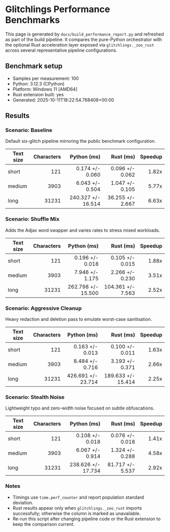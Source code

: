 # Glitchlings Performance Benchmarks

This page is generated by `docs/build_performance_report.py` and refreshed as part of the build pipeline. It compares the pure-Python orchestrator with the optional Rust acceleration layer exposed via `glitchlings._zoo_rust` across several representative pipeline configurations.

## Benchmark setup

- Samples per measurement: 100
- Python: 3.12.3 (CPython)
- Platform: Windows 11 [AMD64]
- Rust extension built: yes
- Generated: 2025-10-11T18:22:54.768408+00:00

## Results

### Scenario: Baseline

Default six-glitch pipeline mirroring the public benchmark configuration.

| Text size | Characters | Python (ms) | Rust (ms) | Speedup |
| --- | ---: | ---: | ---: | ---: |
| short | 121 | 0.174 +/- 0.060 | 0.096 +/- 0.062 | 1.82x |
| medium | 3903 | 6.043 +/- 0.504 | 1.047 +/- 0.105 | 5.77x |
| long | 31231 | 240.327 +/- 16.514 | 36.255 +/- 2.667 | 6.63x |

### Scenario: Shuffle Mix

Adds the Adjax word swapper and varies rates to stress mixed workloads.

| Text size | Characters | Python (ms) | Rust (ms) | Speedup |
| --- | ---: | ---: | ---: | ---: |
| short | 121 | 0.196 +/- 0.018 | 0.105 +/- 0.015 | 1.88x |
| medium | 3903 | 7.946 +/- 1.175 | 2.266 +/- 0.230 | 3.51x |
| long | 31231 | 262.798 +/- 15.500 | 104.361 +/- 7.563 | 2.52x |

### Scenario: Aggressive Cleanup

Heavy redaction and deletion pass to emulate worst-case sanitisation.

| Text size | Characters | Python (ms) | Rust (ms) | Speedup |
| --- | ---: | ---: | ---: | ---: |
| short | 121 | 0.163 +/- 0.013 | 0.100 +/- 0.011 | 1.63x |
| medium | 3903 | 8.484 +/- 0.716 | 3.193 +/- 0.371 | 2.66x |
| long | 31231 | 426.691 +/- 23.714 | 189.633 +/- 15.414 | 2.25x |

### Scenario: Stealth Noise

Lightweight typo and zero-width noise focused on subtle obfuscations.

| Text size | Characters | Python (ms) | Rust (ms) | Speedup |
| --- | ---: | ---: | ---: | ---: |
| short | 121 | 0.108 +/- 0.018 | 0.076 +/- 0.018 | 1.41x |
| medium | 3903 | 6.067 +/- 0.914 | 1.324 +/- 0.288 | 4.58x |
| long | 31231 | 238.626 +/- 17.734 | 81.717 +/- 5.537 | 2.92x |


### Notes

- Timings use `time.perf_counter` and report population standard deviation.
- Rust results appear only when `glitchlings._zoo_rust` imports successfully; otherwise the column is marked as unavailable.
- Re-run this script after changing pipeline code or the Rust extension to keep the comparison current.
